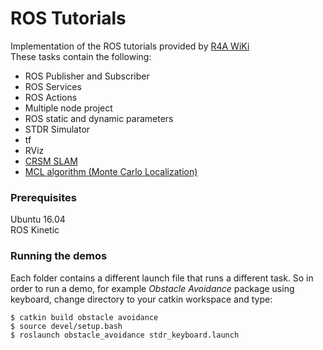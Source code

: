 # ROS Tutorials

Implementation of the ROS tutorials provided by [R4A WiKi](https://kastor.ee.auth.gr/)  
These tasks contain the following:
* ROS Publisher and Subscriber
* ROS Services
* ROS Actions
* Multiple node project
* ROS static and dynamic parameters
* STDR Simulator
* tf
* RViz
* [CRSM SLAM](https://github.com/etsardou/crsm-slam-ros-pkg)
* [MCL algorithm (Monte Carlo Localization)](https://github.com/robotics-4-all/r4a_MCL)

### Prerequisites

Ubuntu 16.04  
ROS Kinetic

### Running the demos

Each folder contains a different launch file that runs a different task. So in order to run a demo, for example *Obstacle Avoidance* package using keyboard, change directory to your catkin workspace and type:

```
$ catkin build obstacle avoidance
$ source devel/setup.bash
$ roslaunch obstacle_avoidance stdr_keyboard.launch
```

